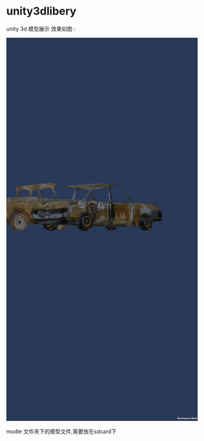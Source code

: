 # unity3dlibery
unity 3d 模型展示
效果如图 :


![](https://github.com/zhaojunying0503/PictureBed/blob/master/unity_3d_mode.gif)


modle 文件夹下的模型文件,需要放在sdcard下





